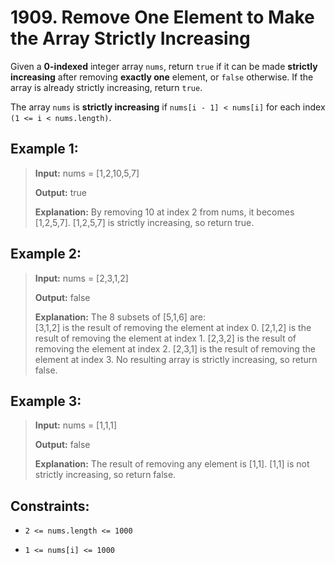 # 1909. Remove One Element to Make the Array Strictly Increasing

Given a **0-indexed** integer array `nums`, return `true` if it can be made **strictly increasing** after removing **exactly one** element, or `false` otherwise. If the array is already strictly increasing, return `true`.

The array `nums` is **strictly increasing** if `nums[i - 1] < nums[i]` for each index `(1 <= i < nums.length)`.

## Example 1:

> **Input:** nums = [1,2,10,5,7]
>
> **Output:** true
>
> **Explanation:** By removing 10 at index 2 from nums, it becomes [1,2,5,7].
> [1,2,5,7] is strictly increasing, so return true.

## Example 2:

> **Input:** nums = [2,3,1,2]
>
> **Output:** false
>
> **Explanation:** The 8 subsets of [5,1,6] are:\
> [3,1,2] is the result of removing the element at index 0.
> [2,1,2] is the result of removing the element at index 1.
> [2,3,2] is the result of removing the element at index 2.
> [2,3,1] is the result of removing the element at index 3.
> No resulting array is strictly increasing, so return false.

## Example 3:

> **Input:** nums = [1,1,1]
>
> **Output:** false
>
> **Explanation:** The result of removing any element is [1,1].
> [1,1] is not strictly increasing, so return false.

## Constraints:

- `2 <= nums.length <= 1000`

- `1 <= nums[i] <= 1000`
